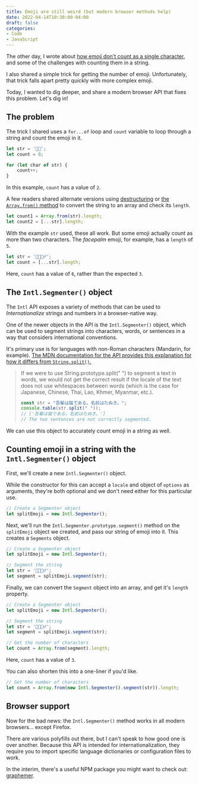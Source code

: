 ```yaml
---
title: Emoji are still weird (but modern browser methods help)
date: 2022-04-14T10:30:00-04:00
draft: false
categories:
- Code
- JavaScript
---
```


The other day, I wrote about [how emoji don't count as a single character](/emoji-are-weird/), and some of the challenges with counting them in a string. 

I also shared a simple trick for getting the number of emoji. Unfortunately, that trick falls apart pretty quickly with more complex emoji.

Today, I wanted to dig deeper, and share a modern browser API that fixes this problem. Let's dig in!

## The problem

The trick I shared uses a `for...of` loop and `count` variable to loop through a string and count the emoji in it.

```js
let str = '🍦🎉';
let count = 0;

for (let char of str) {
	count++;
}
```

In this example, `count` has a value of `2`.

A few readers shared alternate versions using [destructuring](/destructuring-in-javascript/) or [the `Array.from()` method](https://vanillajstoolkit.com/reference/arrays/array-from/) to convert the string to an array and check its `length`.

```js
let count1 = Array.from(str).length;
let count2 = [...str].length;
```

With the example `str` used, these all work. But some emoji actually count as more than two characters. The _facepalm_ emoji, for example, has a `length` of `5`.

```js
let str = '🍦🎉🤦‍♂️';
let count = [...str].length;
```

Here, `count` has a value of `6`, rather than the expected `3`.

## The `Intl.Segmenter()` object

The `Intl` API exposes a variety of methods that can be used to _Internationalize_ strings and numbers in a browser-native way.

One of the newer objects in the API is the `Intl.Segmenter()` object, which can be used to segment strings into characters, words, or sentences in a way that considers international conventions.

It's primary use is for languages with non-Roman characters (Mandarin, for example). [The MDN documentation for the API provides this explanation for how it differs from `String.split()`.](https://developer.mozilla.org/en-US/docs/Web/JavaScript/Reference/Global_Objects/Intl/Segmenter)

> If we were to use String.prototype.split(" ") to segment a text in words, we would not get the correct result if the locale of the text does not use whitespaces between words (which is the case for Japanese, Chinese, Thai, Lao, Khmer, Myanmar, etc.).
> 
> ```js
> const str = "吾輩は猫である。名前はたぬき。";
> console.table(str.split(" "));
> // ['吾輩は猫である。名前はたぬき。']
> // The two sentences are not correctly segmented.
> ```

We can use this object to accurately count emoji in a string as well.

## Counting emoji in a string with the `Intl.Segmenter()` object

First, we'll create a new `Intl.Segmenter()` object.

While the constructor for this can accept a `locale` and object of `options` as arguments, they're both optional and we don't need either for this particular use.

```js
// Create a Segmenter object
let splitEmoji = new Intl.Segmenter();
```

Next, we'll run the `Intl.Segmenter.prototype.segment()` method on the `splitEmoji` object we created, and pass our string of emoji into it. This creates a `Segments` object.

```js
// Create a Segmenter object
let splitEmoji = new Intl.Segmenter();

// Segment the string
let str = '🍦🎉🤦‍♂️';
let segment = splitEmoji.segment(str);
```

Finally, we can convert the `Segment` object into an array, and get it's `length` property.

```js
// Create a Segmenter object
let splitEmoji = new Intl.Segmenter();

// Segment the string
let str = '🍦🎉🤦‍♂️';
let segment = splitEmoji.segment(str);

// Get the number of characters
let count = Array.from(segment).length;
```

Here, `count` has a value of `3`.

You can also shorten this into a one-liner if you'd like.

```js
// Get the number of characters
let count = Array.from(new Intl.Segmenter().segment(str)).length;
```

## Browser support

Now for the bad news: the `Intl.Segmenter()` method works in all modern browsers... except Firefox.

There are various polyfills out there, but I can't speak to how good one is over another. Because this API is intended for internationalization, they require you to import specific language dictionaries or configuration files to work.

In the interim, there's a useful NPM package you might want to check out: [graphemer](https://github.com/flmnt/graphemer).